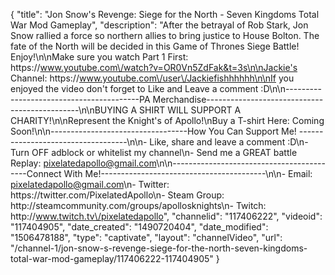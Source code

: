 {
    "title": "Jon Snow's Revenge: Siege for the North - Seven Kingdoms Total War Mod Gameplay",
    "description": "After the betrayal of Rob Stark, Jon Snow rallied a force so northern allies to bring justice to House Bolton.  The fate of the North will be decided in this Game of Thrones Siege Battle!  Enjoy!\n\nMake sure you watch Part 1 First: https:\/\/www.youtube.com\/watch?v=OR0Vn5ZdFak&t=3s\n\nJackie's Channel: https:\/\/www.youtube.com\/user\/Jackiefishhhhhh\n\nIf you enjoyed the video don't forget to Like and Leave a comment :D\n\n-----------------------------------------PA Merchandise----------------------------------------------\n\nBUYING A SHIRT WILL SUPPORT A CHARITY!\n\nRepresent the Knight's of Apollo!\nBuy a T-shirt Here: Coming Soon!\n\n----------------------------------How You Can Support Me! -----------------------------------\n\n- Like, share and leave a comment :D\n- Turn OFF adblock or whitelist my channel\n- Send me a GREAT battle Replay: pixelatedapollo@gmail.com\n\n------------------------------------------Connect With Me!-----------------------------------------\n\n- Email: pixelatedapollo@gmail.com\n- Twitter: https:\/\/twitter.com\/PixelatedApollo\n- Steam Group:  http:\/\/steamcommunity.com\/groups\/apollosknights\n- Twitch: http:\/\/www.twitch.tv\/pixelatedapollo",
    "channelid": "117406222",
    "videoid": "117404905",
    "date_created": "1490720404",
    "date_modified": "1506478188",
    "type": "captivate",
    "layout": "channelVideo",
    "url": "\/channel-1\/jon-snow-s-revenge-siege-for-the-north-seven-kingdoms-total-war-mod-gameplay\/117406222-117404905"
}